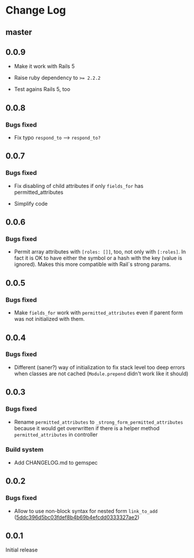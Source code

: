 # Change Log

## master

## 0.0.9

* Make it work with Rails 5

* Raise ruby dependency to `>= 2.2.2`

* Test agains Rails 5, too

## 0.0.8

### Bugs fixed

* Fix typo `respond_to` --> `respond_to?`

## 0.0.7

### Bugs fixed

* Fix disabling of child attributes if only `fields_for` has permitted_attributes

* Simplify code

## 0.0.6

### Bugs fixed

* Permit array attributes with `[roles: []]`, too, not only with `[:roles]`.
  In fact it is OK to have either the symbol or a hash with the key (value is
  ignored). Makes this more compatible with Rail`s strong params.

## 0.0.5

### Bugs fixed

* Make `fields_for` work with `permitted_attributes` even if parent form was not
  initialized with them.

## 0.0.4

### Bugs fixed

* Different (saner?) way of initialization to fix stack level too deep errors
  when classes are not cached (`Module.prepend` didn't work like it should)

## 0.0.3

### Bugs fixed

* Rename `permitted_attributes` to  `_strong_form_permitted_attributes` because
  it would get overwritten if there is a helper method `permitted_attributes` in
  controller

### Build system

* Add CHANGELOG.md to gemspec

## 0.0.2

### Bugs fixed

* Allow to use non-block syntax for nested form `link_to_add`
  ([5ddc396d5bc03fdef8b4b69b4efcdd0333327ae2](https://github.com/Stellenticket/strong_form/commit/5ddc396d5bc03fdef8b4b69b4efcdd0333327ae2))

## 0.0.1

Initial release
